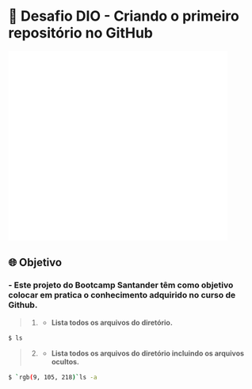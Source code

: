 # 🚀 Desafio DIO - Criando o primeiro repositório no GitHub

![teste](https://github.com/pacifyc/repositorioGitHub/blob/main/assets/santander.gif)

## 🌐 Objetivo

### - Este projeto do Bootcamp Santander têm como objetivo colocar em pratica o conhecimento adquirido no curso de Github.



> 01. - **Lista todos os arquivos do diretório.**

~~~bash
$ ls
~~~


> 02. - **Lista todos os arquivos do diretório incluindo os arquivos ocultos.**

~~~bash
$ `rgb(9, 105, 218)`ls -a
~~~
 
